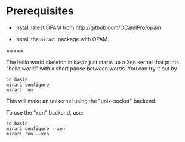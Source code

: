 Prerequisites
=============

- Install latest OPAM from <http://github.com/OCamlPro/opam>

- Install the `mirari` package with OPAM.

=====

The hello world skeleton in `basic` just starts up a Xen kernel that
prints "hello world" with a short pause between words.  You can try it
out by
```
cd basic
mirari configure
mirari run
```
This will make an unikernel using the "unix-socket" backend.

To use the "xen" backend, use:
```
cd basic
mirari configure --xen
mirari run --xen
```

